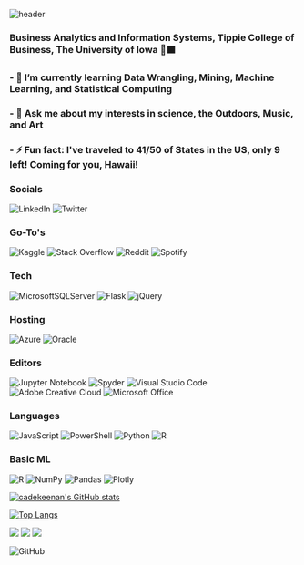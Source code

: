 ![header](https://capsule-render.vercel.app/api?type=waving&color=0007ff&height=200&section=header&text=Cade%20Keenan&fontColor=EDF4F5&fontSize=55&animation=twinkling)

### Business Analytics and Information Systems, Tippie College of Business, The University of Iowa 🐥⬛️
### - 🔭 I’m currently learning Data Wrangling, Mining, Machine Learning, and Statistical Computing
### - 💬 Ask me about my interests in science, the Outdoors, Music, and Art
### - ⚡ Fun fact: I've traveled to 41/50 of States in the US, only 9 left! Coming for you, Hawaii!

### Socials
![LinkedIn](https://img.shields.io/badge/linkedin-%230077B5.svg?style=for-the-badge&logo=linkedin&logoColor=white)
![Twitter](https://img.shields.io/badge/Twitter-%231DA1F2.svg?style=for-the-badge&logo=Twitter&logoColor=white)



### Go-To's
![Kaggle](https://img.shields.io/badge/Kaggle-035a7d?style=for-the-badge&logo=kaggle&logoColor=white)
![Stack Overflow](https://img.shields.io/badge/-Stackoverflow-FE7A16?style=for-the-badge&logo=stack-overflow&logoColor=white)
![Reddit](https://img.shields.io/badge/Reddit-%23FF4500.svg?style=for-the-badge&logo=Reddit&logoColor=white)
![Spotify](https://img.shields.io/badge/Spotify-1ED760?style=for-the-badge&logo=spotify&logoColor=white)

### Tech
![MicrosoftSQLServer](https://img.shields.io/badge/Microsoft%20SQL%20Sever-CC2927?style=for-the-badge&logo=microsoft%20sql%20server&logoColor=white)
![Flask](https://img.shields.io/badge/flask-%23000.svg?style=for-the-badge&logo=flask&logoColor=white)
![jQuery](https://img.shields.io/badge/jquery-%230769AD.svg?style=for-the-badge&logo=jquery&logoColor=white)


### Hosting
![Azure](https://img.shields.io/badge/azure-%230072C6.svg?style=for-the-badge&logo=microsoftazure&logoColor=white)
![Oracle](https://img.shields.io/badge/Oracle-F80000?style=for-the-badge&logo=oracle&logoColor=white)

### Editors
![Jupyter Notebook](https://img.shields.io/badge/jupyter-%23FA0F00.svg?style=for-the-badge&logo=jupyter&logoColor=white)
![Spyder](https://img.shields.io/badge/Spyder-838485?style=for-the-badge&logo=spyder%20ide&logoColor=maroon)
![Visual Studio Code](https://img.shields.io/badge/Visual%20Studio%20Code-0078d7.svg?style=for-the-badge&logo=visual-studio-code&logoColor=white)
![Adobe Creative Cloud](https://img.shields.io/badge/Adobe%20Creative%20Cloud-DA1F26.svg?style=for-the-badge&logo=Adobe%20Creative%20Cloud&logoColor=white)
![Microsoft Office](https://img.shields.io/badge/Microsoft_Office-D83B01?style=for-the-badge&logo=microsoft-office&logoColor=white)

### Languages
![JavaScript](https://img.shields.io/badge/javascript-%23323330.svg?style=for-the-badge&logo=javascript&logoColor=%23F7DF1E)
![PowerShell](https://img.shields.io/badge/PowerShell-%235391FE.svg?style=for-the-badge&logo=powershell&logoColor=white)
![Python](https://img.shields.io/badge/python-3670A0?style=for-the-badge&logo=python&logoColor=ffdd54)
![R](https://img.shields.io/badge/r-%23276DC3.svg?style=for-the-badge&logo=r&logoColor=white)

### Basic ML
![R](https://img.shields.io/badge/r-%23276DC3.svg?style=for-the-badge&logo=r&logoColor=white)
![NumPy](https://img.shields.io/badge/numpy-%23013243.svg?style=for-the-badge&logo=numpy&logoColor=white)
![Pandas](https://img.shields.io/badge/pandas-%23150458.svg?style=for-the-badge&logo=pandas&logoColor=white)
![Plotly](https://img.shields.io/badge/Plotly-%233F4F75.svg?style=for-the-badge&logo=plotly&logoColor=white)

[![cadekeenan's GitHub stats](https://github-readme-stats.vercel.app/api?username=cadekeenan&show_icons=true&theme=radical)](https://github.com/cadekeenan/github-readme-stats)

[![Top Langs](https://github-readme-stats.vercel.app/api/top-langs/?username=cadekeenan&layout=compact)](https://github.com/cadekeenan/github-readme-stats)

![](https://media2.giphy.com/media/54oUR7bTH0FhK/200.gif) ![](https://media4.giphy.com/media/4FQMuOKR6zQRO/200.gif)
![](https://media4.giphy.com/media/CpzgATiNo7DlC/200.gif)

![GitHub](https://img.shields.io/badge/github-%23121011.svg?style=for-the-badge&logo=github&logoColor=white)
